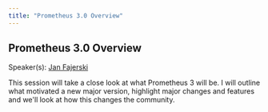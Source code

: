 ```yaml
---
title: "Prometheus 3.0 Overview"
---
```


## Prometheus 3.0 Overview

Speaker(s): [Jan Fajerski](../../speakers/jan-fajerski)

This session will take a close look at what Prometheus 3 will be. I will outline what motivated a new major version, highlight major changes and features and we'll look at how this changes the community.
